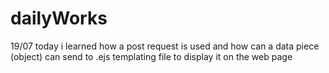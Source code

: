 # dailyWorks
19/07 
today i learned how a post request is used and how can a data piece (object) can send to .ejs templating file to display it on the web page